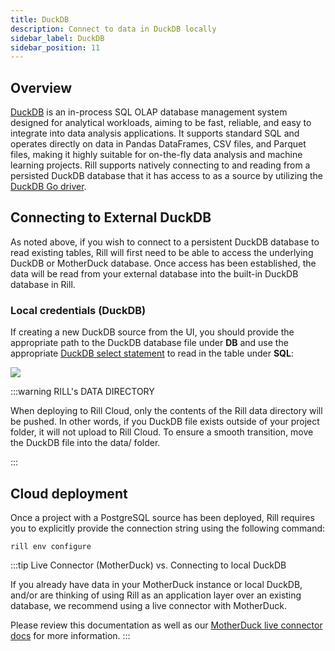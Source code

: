 ```yaml
---
title: DuckDB 
description: Connect to data in DuckDB locally 
sidebar_label: DuckDB 
sidebar_position: 11
---
```


<!-- WARNING: There are links to this page in source code. If you move it, find and replace the links and consider adding a redirect in docusaurus.config.js. -->


## Overview

[DuckDB](https://duckdb.org/docs/) is an in-process SQL OLAP database management system designed for analytical workloads, aiming to be fast, reliable, and easy to integrate into data analysis applications. It supports standard SQL and operates directly on data in Pandas DataFrames, CSV files, and Parquet files, making it highly suitable for on-the-fly data analysis and machine learning projects. Rill supports natively connecting to and reading from a persisted DuckDB database that it has access to as a source by utilizing the [DuckDB Go driver](https://duckdb.org/docs/api/go.html).


## Connecting to External DuckDB

As noted above, if you wish to connect to a persistent DuckDB database to read existing tables, Rill will first need to be able to access the underlying DuckDB or MotherDuck database. Once access has been established, the data will be read from your external database into the built-in DuckDB database in Rill.

### Local credentials (DuckDB)

If creating a new DuckDB source from the UI, you should provide the appropriate path to the DuckDB database file under **DB** and use the appropriate [DuckDB select statement](https://duckdb.org/docs/sql/statements/select.html) to read in the table under **SQL**:

<img src='/img/reference/olap-engines/duckdb/duckdb.png' class='centered' />
<br />

:::warning RILL's DATA DIRECTORY 

When deploying to Rill Cloud, only the contents of the Rill data directory will be pushed. In other words, if you DuckDB file exists outside of your project folder, it will not upload to Rill Cloud. To ensure a smooth transition, move the DuckDB file into the data/ folder.

:::


## Cloud deployment

Once a project with a PostgreSQL source has been deployed, Rill requires you to explicitly provide the connection string using the following command:

```
rill env configure
```


:::tip Live Connector (MotherDuck) vs. Connecting to local DuckDB

If you already have data in your MotherDuck instance or local DuckDB, and/or are thinking of using Rill as an application layer over an existing database, we recommend using a live connector with MotherDuck.

Please review this documentation as well as our [MotherDuck live connector docs](/connect/olap/motherduck) for more information. 
:::
